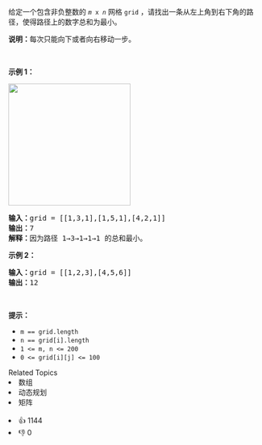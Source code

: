 <p>给定一个包含非负整数的 <code><em>m</em> x <em>n</em></code> 网格 <code>grid</code> ，请找出一条从左上角到右下角的路径，使得路径上的数字总和为最小。</p>

<p><strong>说明：</strong>每次只能向下或者向右移动一步。</p>

<p> </p>

<p><strong>示例 1：</strong></p>
<img alt="" src="https://assets.leetcode.com/uploads/2020/11/05/minpath.jpg" style="width: 242px; height: 242px;" />
<pre>
<strong>输入：</strong>grid = [[1,3,1],[1,5,1],[4,2,1]]
<strong>输出：</strong>7
<strong>解释：</strong>因为路径 1→3→1→1→1 的总和最小。
</pre>

<p><strong>示例 2：</strong></p>

<pre>
<strong>输入：</strong>grid = [[1,2,3],[4,5,6]]
<strong>输出：</strong>12
</pre>

<p> </p>

<p><strong>提示：</strong></p>

<ul>
	<li><code>m == grid.length</code></li>
	<li><code>n == grid[i].length</code></li>
	<li><code>1 <= m, n <= 200</code></li>
	<li><code>0 <= grid[i][j] <= 100</code></li>
</ul>
<div><div>Related Topics</div><div><li>数组</li><li>动态规划</li><li>矩阵</li></div></div><br><div><li>👍 1144</li><li>👎 0</li></div>